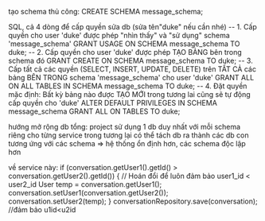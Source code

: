tạo schema thủ công:
CREATE SCHEMA message_schema;

SQL, cả 4 dòng để cấp quyền sửa db (sửa tên"duke" nếu cần nhé)
-- 1. Cấp quyền cho user 'duke' được phép "nhìn thấy" và "sử dụng" schema 'message_schema'
GRANT USAGE ON SCHEMA message_schema TO duke;
-- 2. Cấp quyền cho user 'duke' được phép TẠO BẢNG bên trong schema đó
GRANT CREATE ON SCHEMA message_schema TO duke;
-- 3. Cấp tất cả các quyền (SELECT, INSERT, UPDATE, DELETE) trên TẤT CẢ các bảng BÊN TRONG schema 'message_schema' cho user 'duke'
GRANT ALL ON ALL TABLES IN SCHEMA message_schema TO duke;
-- 4. Đặt quyền mặc định: Bất kỳ bảng nào được TẠO MỚI trong tương lai cũng sẽ tự động cấp quyền cho 'duke'
ALTER DEFAULT PRIVILEGES IN SCHEMA message_schema GRANT ALL ON TABLES TO duke;

hướng mở rộng db tổng:
project sử dụng 1 db duy nhất với mỗi schema riêng cho từng service
trong tương lại có thể tách db ra thành các db con tương ứng với các schema => hệ thống ổn định hơn, các schema độc lập hơn

về service này:
if (conversation.getUser1().getId() > conversation.getUser2().getId()) {
// Hoán đổi để luôn đảm bảo user1_id < user2_id
User temp = conversation.getUser1();
conversation.setUser1(conversation.getUser2());
conversation.setUser2(temp);
}
conversationRepository.save(conversation); //đảm bảo u1id<u2id

